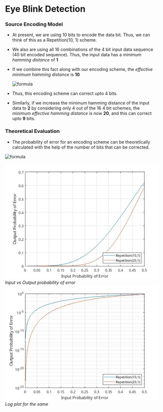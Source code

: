 # Eye Blink Detection

### Source Encoding Model

  - At present, we are using 10 bits to encode the data bit. Thus, we can think of this as a Repetition(10, 1) scheme. 
  - We also are using all 16 combinations of the 4 bit input data sequence (40 bit encoded sequence). Thus, the input data has a *minimum hamming distance* of **1**
  - If we combine this fact along with our encoding scheme, the *effective minimum hamming distance* is **10**
        
    ![formula](https://render.githubusercontent.com/render/math?math=\lfloor%20\frac{10}{2}%20\rfloor=4)
  - Thus, this encoding scheme can correct upto 4 bits. 
  - Similarly, if we increase the minimum hamming distance of the input data to **2** by considering only 4 out of the 16 4 bit schemes, the *minimum effective hamming distance* is now **20**, and this can correct upto **9** bits.

### Theoretical Evaluation 

  - The probability of error for an encoding scheme can be theoretically calculated with the help of the number of bits that can be corrected. 

![formula](https://render.githubusercontent.com/render/math?math=P_{out}(n,p)=\sum_{j=n/2}^{n}{\binom{n}{j}p^j(1-p)^{n-j}})

![img1](imgs/p_error.jpg)
*Input vs Output probability of error*
![img2](imgs/log_plot_p_error.jpg)
*Log plot for the same*

        
